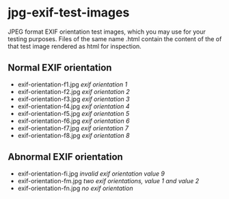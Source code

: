 # jpg-exif-test-images

JPEG format EXIF orientation test images, which you may use for your testing purposes. Files of the same name .html contain the content of the of that test image rendered as html for inspection.

## Normal EXIF orientation

* exif-orientation-f1.jpg _exif orientation 1_
* exif-orientation-f2.jpg _exif orientation 2_
* exif-orientation-f3.jpg _exif orientation 3_
* exif-orientation-f4.jpg _exif orientation 4_
* exif-orientation-f5.jpg _exif orientation 5_
* exif-orientation-f6.jpg _exif orientation 6_
* exif-orientation-f7.jpg _exif orientation 7_
* exif-orientation-f8.jpg _exif orientation 8_

## Abnormal EXIF orientation

* exif-orientation-fi.jpg _invalid exif orientation value 9_
* exif-orientation-fm.jpg _two exif orientations, value 1 and value 2_
* exif-orientation-fn.jpg _no exif orientation_
